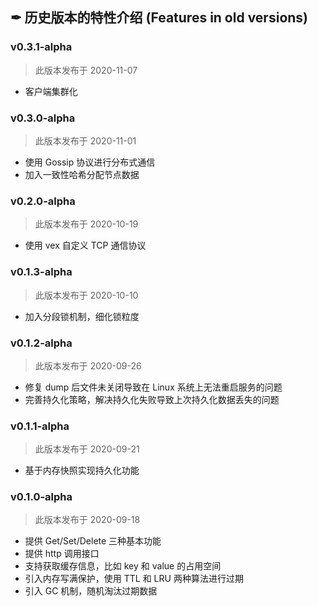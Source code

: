 ## ✒ 历史版本的特性介绍 (Features in old versions)

### v0.3.1-alpha
> 此版本发布于 2020-11-07
* 客户端集群化

### v0.3.0-alpha
> 此版本发布于 2020-11-01
* 使用 Gossip 协议进行分布式通信
* 加入一致性哈希分配节点数据

### v0.2.0-alpha
> 此版本发布于 2020-10-19
* 使用 vex 自定义 TCP 通信协议

### v0.1.3-alpha
> 此版本发布于 2020-10-10
* 加入分段锁机制，细化锁粒度

### v0.1.2-alpha
> 此版本发布于 2020-09-26
* 修复 dump 后文件未关闭导致在 Linux 系统上无法重启服务的问题
* 完善持久化策略，解决持久化失败导致上次持久化数据丢失的问题

### v0.1.1-alpha
> 此版本发布于 2020-09-21
* 基于内存快照实现持久化功能

### v0.1.0-alpha
> 此版本发布于 2020-09-18
* 提供 Get/Set/Delete 三种基本功能
* 提供 http 调用接口
* 支持获取缓存信息，比如 key 和 value 的占用空间
* 引入内存写满保护，使用 TTL 和 LRU 两种算法进行过期
* 引入 GC 机制，随机淘汰过期数据
